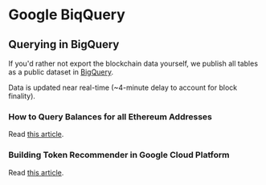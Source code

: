 # Google BiqQuery

## Querying in BigQuery

If you'd rather not export the blockchain data yourself, we publish all tables as a public dataset in [BigQuery](https://medium.com/@medvedev1088/ethereum-blockchain-on-google-bigquery-283fb300f579).

Data is updated near real-time (~4-minute delay to account for block finality).

### How to Query Balances for all Ethereum Addresses

Read [this article](https://medium.com/google-cloud/how-to-query-balances-for-all-ethereum-addresses-in-bigquery-fb594e4034a7).

### Building Token Recommender in Google Cloud Platform

Read [this article](
https://medium.com/google-cloud/building-token-recommender-in-google-cloud-platform-1be5a54698eb).